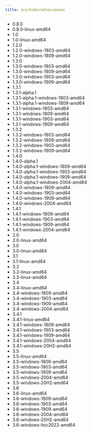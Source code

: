 ```yaml
---
title: oss/kubernetes/pause
---
```

- 0.8.0
- 0.8.0-linux-amd64
- 1.0
- 1.0-linux-amd64
- 1.2.0
- 1.2.0-windows-1803-amd64
- 1.2.0-windows-1809-amd64
- 1.3.0
- 1.3.0-windows-1803-amd64
- 1.3.0-windows-1809-amd64
- 1.3.0-windows-1903-amd64
- 1.3.0-windows-1909-amd64
- 1.3.1
- 1.3.1-alpha.1
- 1.3.1-alpha.1-windows-1803-amd64
- 1.3.1-alpha.1-windows-1809-amd64
- 1.3.1-windows-1803-amd64
- 1.3.1-windows-1809-amd64
- 1.3.1-windows-1903-amd64
- 1.3.1-windows-1909-amd64
- 1.3.2
- 1.3.2-windows-1803-amd64
- 1.3.2-windows-1809-amd64
- 1.3.2-windows-1903-amd64
- 1.3.2-windows-1909-amd64
- 1.4.0
- 1.4.0-alpha.1
- 1.4.0-alpha.1-windows-1809-amd64
- 1.4.0-alpha.1-windows-1903-amd64
- 1.4.0-alpha.1-windows-1909-amd64
- 1.4.0-alpha.1-windows-2004-amd64
- 1.4.0-windows-1809-amd64
- 1.4.0-windows-1903-amd64
- 1.4.0-windows-1909-amd64
- 1.4.0-windows-2004-amd64
- 1.4.1
- 1.4.1-windows-1809-amd64
- 1.4.1-windows-1903-amd64
- 1.4.1-windows-1909-amd64
- 1.4.1-windows-2004-amd64
- 2.0
- 2.0-linux-amd64
- 3.0
- 3.0-linux-amd64
- 3.1
- 3.1-linux-amd64
- 3.2
- 3.2-linux-amd64
- 3.3-linux-amd64
- 3.4
- 3.4-linux-amd64
- 3.4-windows-1809-amd64
- 3.4-windows-1903-amd64
- 3.4-windows-1909-amd64
- 3.4-windows-2004-amd64
- 3.4.1
- 3.4.1-linux-amd64
- 3.4.1-windows-1809-amd64
- 3.4.1-windows-1903-amd64
- 3.4.1-windows-1909-amd64
- 3.4.1-windows-2004-amd64
- 3.4.1-windows-20H2-amd64
- 3.5
- 3.5-linux-amd64
- 3.5-windows-1809-amd64
- 3.5-windows-1903-amd64
- 3.5-windows-1909-amd64
- 3.5-windows-2004-amd64
- 3.5-windows-20H2-amd64
- 3.6
- 3.6-linux-amd64
- 3.6-windows-1809-amd64
- 3.6-windows-1903-amd64
- 3.6-windows-1909-amd64
- 3.6-windows-2004-amd64
- 3.6-windows-20H2-amd64
- 3.6-windows-ltsc2022-amd64
